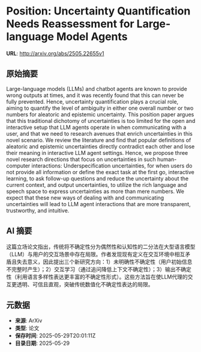 # Position: Uncertainty Quantification Needs Reassessment for Large-language Model Agents

**URL**: http://arxiv.org/abs/2505.22655v1

## 原始摘要

Large-language models (LLMs) and chatbot agents are known to provide wrong
outputs at times, and it was recently found that this can never be fully
prevented. Hence, uncertainty quantification plays a crucial role, aiming to
quantify the level of ambiguity in either one overall number or two numbers for
aleatoric and epistemic uncertainty. This position paper argues that this
traditional dichotomy of uncertainties is too limited for the open and
interactive setup that LLM agents operate in when communicating with a user,
and that we need to research avenues that enrich uncertainties in this novel
scenario. We review the literature and find that popular definitions of
aleatoric and epistemic uncertainties directly contradict each other and lose
their meaning in interactive LLM agent settings. Hence, we propose three novel
research directions that focus on uncertainties in such human-computer
interactions: Underspecification uncertainties, for when users do not provide
all information or define the exact task at the first go, interactive learning,
to ask follow-up questions and reduce the uncertainty about the current
context, and output uncertainties, to utilize the rich language and speech
space to express uncertainties as more than mere numbers. We expect that these
new ways of dealing with and communicating uncertainties will lead to LLM agent
interactions that are more transparent, trustworthy, and intuitive.


## AI 摘要

这篇立场论文指出，传统将不确定性分为偶然性和认知性的二分法在大型语言模型（LLM）与用户的交互场景中存在局限。作者发现现有定义在交互环境中相互矛盾且失去意义，因此提出三个新研究方向：1）未明确性不确定性（用户初始信息不完整时产生）；2）交互学习（通过追问降低上下文不确定性）；3）输出不确定性（利用语言多样性表达更丰富的不确定性形式）。这些方法旨在使LLM代理的交互更透明、可信且直观，突破传统数值化不确定性表达的局限。

## 元数据

- **来源**: ArXiv
- **类型**: 论文
- **保存时间**: 2025-05-29T20:01:11Z
- **目录日期**: 2025-05-29
